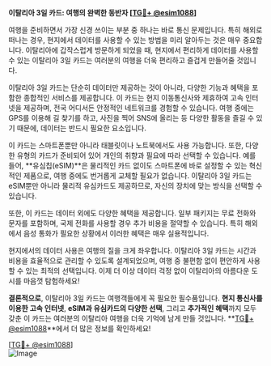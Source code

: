 **이탈리아 3일 카드: 여행의 완벽한 동반자 [[TG💪+ @esim1088](https://t.me/s/esim1088)]**

여행을 준비하면서 가장 신경 쓰이는 부분 중 하나는 바로 통신 문제입니다. 특히 해외로 떠나는 경우, 현지에서 데이터를 사용할 수 있는 방법을 미리 알아두는 것은 매우 중요합니다. 이탈리아에 갑작스럽게 방문하게 되었을 때, 현지에서 편리하게 데이터를 사용할 수 있는 이탈리아 3일 카드는 여러분의 여행을 더욱 편리하고 즐겁게 만들어줄 것입니다.

이탈리아 3일 카드는 단순히 데이터만 제공하는 것이 아니라, 다양한 기능과 혜택을 포함한 종합적인 서비스를 제공합니다. 이 카드는 현지 이동통신사와 제휴하여 고속 인터넷을 제공하며, 전국 어디서든 안정적인 네트워크를 경험할 수 있습니다. 여행 중에는 GPS를 이용해 길 찾기를 하고, 사진을 찍어 SNS에 올리는 등 다양한 활동을 즐길 수 있기 때문에, 데이터는 반드시 필요한 요소입니다.

이 카드는 스마트폰뿐만 아니라 태블릿이나 노트북에서도 사용 가능합니다. 또한, 다양한 유형의 카드가 준비되어 있어 개인의 취향과 필요에 따라 선택할 수 있습니다. 예를 들어, **유심칩(eSIM)**은 물리적인 카드 없이도 스마트폰에 바로 설정할 수 있는 혁신적인 제품으로, 여행 중에도 번거롭게 교체할 필요가 없습니다. 이탈리아 3일 카드는 eSIM뿐만 아니라 물리적 유심카드도 제공하므로, 자신의 장치에 맞는 방식을 선택할 수 있습니다.

또한, 이 카드는 데이터 외에도 다양한 혜택을 제공합니다. 일부 패키지는 무료 전화와 문자를 포함하며, 국제 전화를 사용할 경우 추가 비용을 절약할 수 있습니다. 특히 해외에서 음성 통화가 필요한 상황에서 이러한 혜택은 매우 실용적입니다.

현지에서의 데이터 사용은 여행의 질을 크게 좌우합니다. 이탈리아 3일 카드는 시간과 비용을 효율적으로 관리할 수 있도록 설계되었으며, 여행 중 불편함 없이 편안하게 사용할 수 있는 최적의 선택입니다. 이제 더 이상 데이터 걱정 없이 이탈리아의 아름다운 도시를 마음껏 탐험하세요!

**결론적으로**, 이탈리아 3일 카드는 여행객들에게 꼭 필요한 필수품입니다. **현지 통신사를 이용한 고속 인터넷**, **eSIM과 유심카드의 다양한 선택**, 그리고 **추가적인 혜택**까지 모두 갖춘 이 카드는 여러분의 이탈리아 여행을 더욱 기억에 남게 만들 것입니다. **[TG💪+ @esim1088](https://t.me/s/esim1088)**에서 더 많은 정보를 확인하세요!

[[TG💪+ @esim1088](https://t.me/s/esim1088)]  
![Image](https://i.postimg.cc/Y0z9fWf4/image.png)